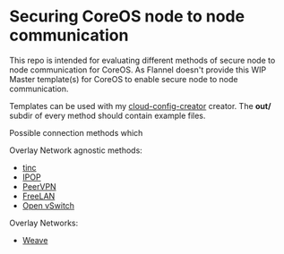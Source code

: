 # Securing CoreOS node to node communication
This repo is intended for evaluating different methods of secure node to node communication for CoreOS. As Flannel doesn't provide this
WIP Master template(s) for CoreOS to enable secure node to node communication.

Templates can be used with my [cloud-config-creator](https://github.com/m3adow/cloud-config-creator) creator. The **out/** subdir of every method should contain example files.

Possible connection methods which  

Overlay Network agnostic methods:

* [tinc](https://tinc-vpn.org/)
* [IPOP](http://ipop-project.org/)
* [PeerVPN](https://peervpn.net/)
* [FreeLAN](https://www.freelan.org/)
* [Open vSwitch](http://openvswitch.org/)

Overlay Networks:

* [Weave](https://www.weave.works/docs/net/latest/features/#security)
